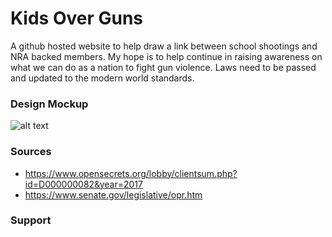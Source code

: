 # Kids Over Guns
A github hosted website to help draw a link between school shootings and NRA backed members. My hope is to help continue in raising awareness on what we can do as a nation to fight gun violence. Laws need to be passed and updated to the modern world standards.

### Design Mockup
![alt text](https://raw.githubusercontent.com/meadio/kids-over-guns/master/Design-Mock.jpg)

### Sources
* https://www.opensecrets.org/lobby/clientsum.php?id=D000000082&year=2017
* https://www.senate.gov/legislative/opr.htm

### Support
